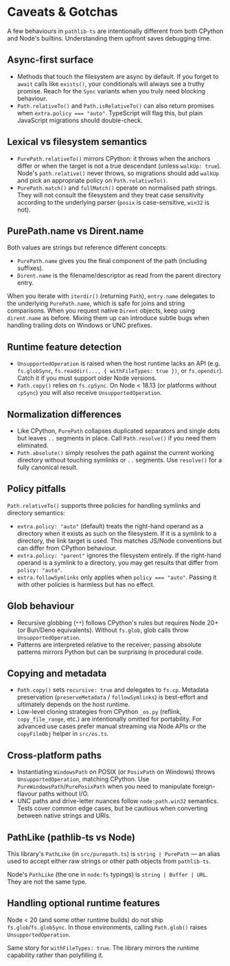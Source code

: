 # Caveats & Gotchas

A few behaviours in `pathlib-ts` are intentionally different from both CPython and Node's builtins. Understanding them upfront saves debugging time.

## Async-first surface

- Methods that touch the filesystem are async by default. If you forget to `await` calls like `exists()`, your conditionals will always see a truthy promise. Reach for the `Sync` variants when you truly need blocking behaviour.
- `Path.relativeTo()` and `Path.isRelativeTo()` can also return promises when `extra.policy === "auto"`. TypeScript will flag this, but plain JavaScript migrations should double-check.

## Lexical vs filesystem semantics

- `PurePath.relativeTo()` mirrors CPython: it throws when the anchors differ or when the target is not a true descendant (unless `walkUp: true`). Node's `path.relative()` never throws, so migrations should add `walkUp` and pick an appropriate policy on `Path.relativeTo()`.
- `PurePath.match()` and `fullMatch()` operate on normalised path strings. They will not consult the filesystem and they treat case sensitivity according to the underlying parser (`posix` is case-sensitive, `win32` is not).

## PurePath.name vs Dirent.name

Both values are strings but reference different concepts:

- `PurePath.name` gives you the final component of the path (including suffixes).
- `Dirent.name` is the filename/descriptor as read from the parent directory entry.

When you iterate with `iterdir()` (returning `Path`), `entry.name` delegates to the underlying `PurePath.name`, which is safe for joins and string comparisons. When you request native `Dirent` objects, keep using `dirent.name` as before. Mixing them up can introduce subtle bugs when handling trailing dots on Windows or UNC prefixes.

## Runtime feature detection

- `UnsupportedOperation` is raised when the host runtime lacks an API (e.g. `fs.globSync`, `fs.readdir(..., { withFileTypes: true })`, or `fs.opendir`). Catch it if you must support older Node versions.
- `Path.copy()` relies on `fs.cpSync`. On Node < 18.13 (or platforms without `cpSync`) you will also receive `UnsupportedOperation`.

## Normalization differences

- Like CPython, `PurePath` collapses duplicated separators and single dots but leaves `..` segments in place. Call `Path.resolve()` if you need them eliminated.
- `Path.absolute()` simply resolves the path against the current working directory without touching symlinks or `..` segments. Use `resolve()` for a fully canonical result.

## Policy pitfalls

`Path.relativeTo()` supports three policies for handling symlinks and directory semantics:

- `extra.policy: "auto"` (default) treats the right-hand operand as a directory when it exists as such on the filesystem. If it is a symlink to a directory, the link target is used. This matches JS/Node conventions but can differ from CPython behaviour.
- `extra.policy: "parent"` ignores the filesystem entirely. If the right-hand operand is a symlink to a directory, you may get results that differ from `policy: "auto"`.
- `extra.followSymlinks` only applies when `policy === "auto"`. Passing it with other policies is harmless but has no effect.

## Glob behaviour

- Recursive globbing (`**`) follows CPython's rules but requires Node 20+ (or Bun/Deno equivalents). Without `fs.glob`, glob calls throw `UnsupportedOperation`.
- Patterns are interpreted relative to the receiver; passing absolute patterns mirrors Python but can be surprising in procedural code.

## Copying and metadata

- `Path.copy()` sets `recursive: true` and delegates to `fs.cp`. Metadata preservation (`preserveMetadata` / `followSymlinks`) is best-effort and ultimately depends on the host runtime.
- Low-level cloning strategies from CPython `_os.py` (reflink, `copy_file_range`, etc.) are intentionally omitted for portability. For advanced use cases prefer manual streaming via Node APIs or the `copyFileObj` helper in `src/os.ts`.

## Cross-platform paths

- Instantiating `WindowsPath` on POSIX (or `PosixPath` on Windows) throws `UnsupportedOperation`, matching CPython. Use `PureWindowsPath`/`PurePosixPath` when you need to manipulate foreign-flavour paths without I/O.
- UNC paths and drive-letter nuances follow `node:path.win32` semantics. Tests cover common edge cases, but be cautious when converting between native strings and URIs.

## PathLike (pathlib-ts vs Node)

This library's `PathLike` (in `src/purepath.ts`) is `string | PurePath` — an alias used to accept either raw strings or other path objects from `pathlib-ts`.

Node's `PathLike` (the one in `node:fs` typings) is `string | Buffer | URL`. They are not the same type.

## Handling optional runtime features

Node < 20 (and some other runtime builds) do not ship `fs.glob`/`fs.globSync`. In those environments, calling `Path.glob()` raises `UnsupportedOperation`.

Same story for `withFileTypes: true`. The library mirrors the runtime capability rather than polyfilling it.
